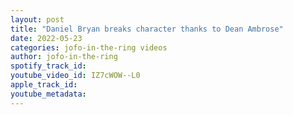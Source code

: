 ```yaml
---
layout: post
title: "Daniel Bryan breaks character thanks to Dean Ambrose"
date: 2022-05-23
categories: jofo-in-the-ring videos
author: jofo-in-the-ring
spotify_track_id: 
youtube_video_id: IZ7cWOW--L0
apple_track_id: 
youtube_metadata: 
---
```

